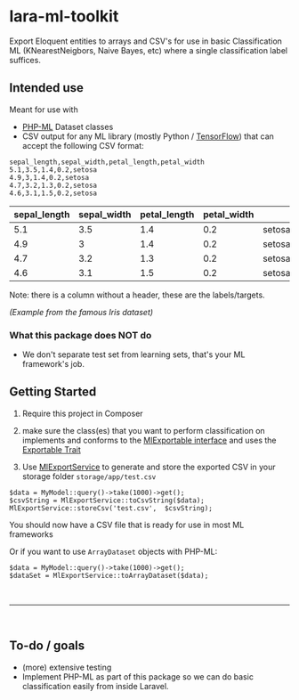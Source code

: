 # lara-ml-toolkit
Export Eloquent entities to arrays and CSV's for use in basic Classification ML 
(KNearestNeigbors, Naive Bayes, etc) where a single classification label suffices.



## Intended use
Meant for use with 
* [PHP-ML](https://github.com/php-ai/php-ml) Dataset classes 
* CSV output for any ML library (mostly Python / [TensorFlow](https://www.tensorflow.org/)) 
that can accept the following CSV format: 

```
sepal_length,sepal_width,petal_length,petal_width
5.1,3.5,1.4,0.2,setosa
4.9,3,1.4,0.2,setosa
4.7,3.2,1.3,0.2,setosa
4.6,3.1,1.5,0.2,setosa
```


|sepal_length   | sepal_width  | petal_length  | petal_width  |   |
|---|---|---|---|---|
|5.1    |3.5    |1.4   |0.2   |setosa   |
|4.9    |3      |1.4   |0.2   |setosa   |
|4.7    |3.2    |1.3   |0.2   |setosa   |
|4.6    |3.1    |1.5   |0.2   |setosa   |

Note: there is a column without a header, these are the labels/targets.

<i>(Example from the famous Iris dataset)</i>


### What this package does NOT do
* We don't separate test set from learning sets, that's your ML framework's job.

## Getting Started

1) Require this project in Composer
2) make sure the class(es) that you want to perform classification on implements and conforms to the 
[MlExportable interface](src/MlExportable.php) and uses the [Exportable Trait](src/ExportableTrait.php)

3) Use  [MlExportService](src/MlExportService.php) to generate and store the exported CSV in your storage folder `storage/app/test.csv`
```
$data = MyModel::query()->take(1000)->get();
$csvString = MlExportService::toCsvString($data);
MlExportService::storeCsv('test.csv',  $csvString);
```

You should now have a CSV file that is ready for use in most ML frameworks

Or if you want to use `ArrayDataset` objects with PHP-ML:

```
$data = MyModel::query()->take(1000)->get();
$dataSet = MlExportService::toArrayDataset($data);
```

<br><hr><br>

## To-do / goals
* (more) extensive testing
* Implement PHP-ML as part of this package so we can do basic classification easily from inside Laravel.